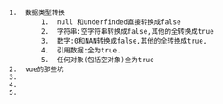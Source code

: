      		1.	数据类型转换
               		1.	null 和underfinded直接转换成false
               		2.	字符串:空字符串转换成false,其他的全转换成true
               		3.	数字:0和NAN转换成false,其他的全转换成true,
               		4.	引用数据:全为true.
               		5.	任何对象(包括空对象)全为true
     		2.	vue的那些坑
     		3.	
     		4.	
     		5.	

​	

​	

